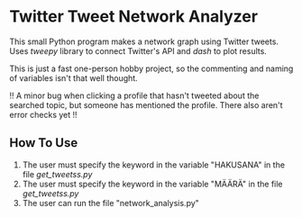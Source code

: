# Twitter Tweet Network Analyzer
This small Python program makes a network graph using Twitter tweets. Uses _tweepy_ library to connect Twitter's API and _dash_ to plot results.

This is just a fast one-person hobby project, so the commenting and naming of variables isn't that well thought. 

!! A minor bug when clicking a profile that hasn't tweeted about the searched topic, but someone has mentioned the profile. There also aren't error checks yet !!

## How To Use
1. The user must specify the keyword in the variable "HAKUSANA" in the file _get\_tweetss.py_
2. The user must specify the keyword in the variable "MÄÄRÄ" in the file _get\_tweetss.py_
3. The user can run the file "network_analysis.py"
